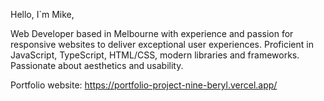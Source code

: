 Hello, I`m Mike,

Web Developer based in Melbourne with experience and passion for responsive websites to deliver exceptional user experiences. Proficient in JavaScript, TypeScript, HTML/CSS, modern libraries and frameworks. Passionate about aesthetics and usability.

Portfolio website:
https://portfolio-project-nine-beryl.vercel.app/
